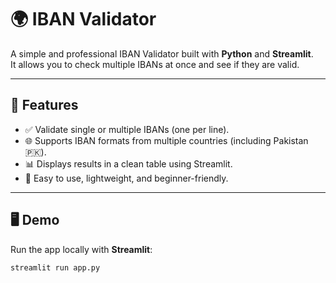 # 🌍 IBAN Validator

A simple and professional IBAN Validator built with **Python** and **Streamlit**.  
It allows you to check multiple IBANs at once and see if they are valid.

---

## 🚀 Features
- ✅ Validate single or multiple IBANs (one per line).  
- 🌐 Supports IBAN formats from multiple countries (including Pakistan 🇵🇰).  
- 📊 Displays results in a clean table using Streamlit.  
- 🔑 Easy to use, lightweight, and beginner-friendly.

---

## 🖥️ Demo
Run the app locally with **Streamlit**:

```bash
streamlit run app.py
